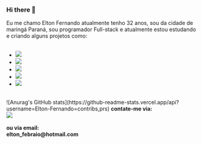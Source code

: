 ### Hi there 👋

Eu me chamo Elton Fernando atualmente tenho 32 anos, sou da cidade de maringá Paraná, sou programador Full-stack e atualmente estou estudando e criando alguns projetos como:
<br>
<br>
- <img src="https://img.shields.io/badge/HTML5-E34F26?style=for-the-badge&logo=html5&logoColor=white"/>
- <img src="https://img.shields.io/badge/CSS3-1572B6?style=for-the-badge&logo=css3&logoColor=white"/>
- <img src="https://img.shields.io/badge/JavaScript-F7DF1E?style=for-the-badge&logo=javascript&logoColor=black"/>
- <img src="https://img.shields.io/badge/React-20232A?style=for-the-badge&logo=react&logoColor=61DAFB"/>
- <img src="https://img.shields.io/badge/Node.js-43853D?style=for-the-badge&logo=node.js&logoColor=white"/>
<br>
![Anurag's GitHub stats](https://github-readme-stats.vercel.app/api?username=Elton-Fernando=contribs,prs)
<b>contate-me via:<b>
<br>
  <img src="https://img.shields.io/badge/LinkedIn-0077B5?style=for-the-badge&logo=linkedin&logoColor=white"/>
<br>
<a href="https://www.linkedin.com/in/elton-fernando-febraio" <img src="https://img.shields.io/badge/LinkedIn-0077B5?style=for-the-badge&logo=linkedin&logoColor=white"/></a>
<br>
<b>ou via email:<b>
<br>
elton_febraio@hotmail.com
